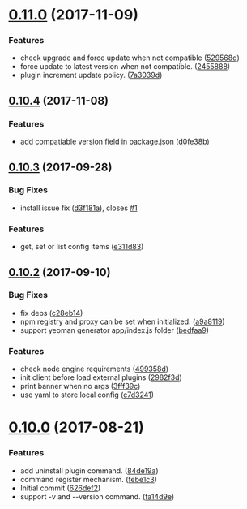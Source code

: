 <a name="0.11.0"></a>
# [0.11.0](https://github.com/cpselvis/feflow-cli/compare/v0.10.4...v0.11.0) (2017-11-09)


### Features

* check upgrade and force update when not compatible ([529568d](https://github.com/cpselvis/feflow-cli/commit/529568d))
* force update to latest version when not compatible. ([2455888](https://github.com/cpselvis/feflow-cli/commit/2455888))
* plugin increment update policy. ([7a3039d](https://github.com/cpselvis/feflow-cli/commit/7a3039d))



<a name="0.10.4"></a>
## [0.10.4](https://github.com/cpselvis/feflow-cli/compare/v0.10.3...v0.10.4) (2017-11-08)


### Features

* add compatiable version field in package.json ([d0fe38b](https://github.com/cpselvis/feflow-cli/commit/d0fe38b))



<a name="0.10.3"></a>
## [0.10.3](https://github.com/cpselvis/feflow-cli/compare/v0.10.2...v0.10.3) (2017-09-28)


### Bug Fixes

* install issue fix ([d3f181a](https://github.com/cpselvis/feflow-cli/commit/d3f181a)), closes [#1](https://github.com/cpselvis/feflow-cli/issues/1)


### Features

* get, set or list config items ([e311d83](https://github.com/cpselvis/feflow-cli/commit/e311d83))



<a name="0.10.2"></a>
## [0.10.2](https://github.com/cpselvis/feflow-cli/compare/v0.10.0...v0.10.2) (2017-09-10)


### Bug Fixes

* fix deps ([c28eb14](https://github.com/cpselvis/feflow-cli/commit/c28eb14))
* npm registry and proxy can be set when initialized. ([a9a8119](https://github.com/cpselvis/feflow-cli/commit/a9a8119))
* support yeoman generator app/index.js folder ([bedfaa9](https://github.com/cpselvis/feflow-cli/commit/bedfaa9))


### Features

* check node engine requirements ([499358d](https://github.com/cpselvis/feflow-cli/commit/499358d))
* init client before load external plugins ([2982f3d](https://github.com/cpselvis/feflow-cli/commit/2982f3d))
* print banner when no args ([3fff39c](https://github.com/cpselvis/feflow-cli/commit/3fff39c))
* use yaml to store local config ([c7d3241](https://github.com/cpselvis/feflow-cli/commit/c7d3241))



<a name="0.10.0"></a>
# [0.10.0](https://github.com/cpselvis/feflow-cli/compare/626def2...v0.10.0) (2017-08-21)


### Features

* add uninstall plugin command. ([84de19a](https://github.com/cpselvis/feflow-cli/commit/84de19a))
* command register mechanism. ([febe1c3](https://github.com/cpselvis/feflow-cli/commit/febe1c3))
* Initial commit ([626def2](https://github.com/cpselvis/feflow-cli/commit/626def2))
* support -v and --version command. ([fa14d9e](https://github.com/cpselvis/feflow-cli/commit/fa14d9e))



